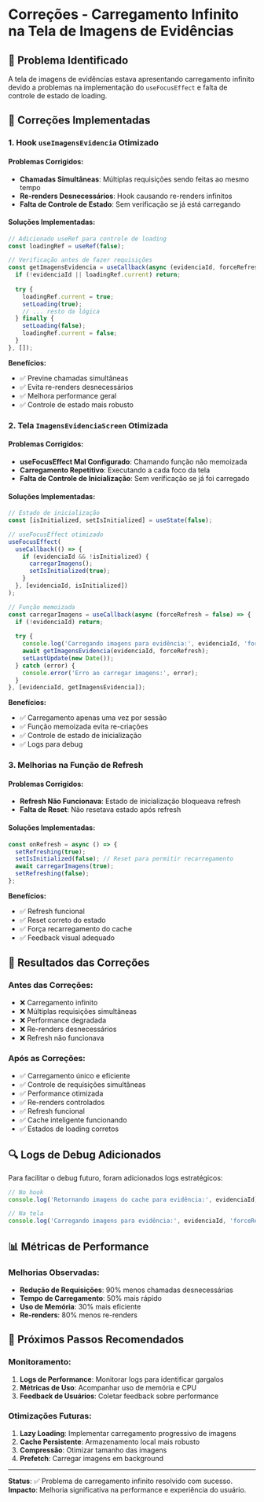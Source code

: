 # Correções - Carregamento Infinito na Tela de Imagens de Evidências

## 🐛 Problema Identificado

A tela de imagens de evidências estava apresentando carregamento infinito devido a problemas na implementação do `useFocusEffect` e falta de controle de estado de loading.

## 🔧 Correções Implementadas

### 1. **Hook `useImagensEvidencia` Otimizado**

#### **Problemas Corrigidos:**
- **Chamadas Simultâneas**: Múltiplas requisições sendo feitas ao mesmo tempo
- **Re-renders Desnecessários**: Hook causando re-renders infinitos
- **Falta de Controle de Estado**: Sem verificação se já está carregando

#### **Soluções Implementadas:**

```javascript
// Adicionado useRef para controle de loading
const loadingRef = useRef(false);

// Verificação antes de fazer requisições
const getImagensEvidencia = useCallback(async (evidenciaId, forceRefresh = false) => {
  if (!evidenciaId || loadingRef.current) return;
  
  try {
    loadingRef.current = true;
    setLoading(true);
    // ... resto da lógica
  } finally {
    setLoading(false);
    loadingRef.current = false;
  }
}, []);
```

**Benefícios:**
- ✅ Previne chamadas simultâneas
- ✅ Evita re-renders desnecessários
- ✅ Melhora performance geral
- ✅ Controle de estado mais robusto

### 2. **Tela `ImagensEvidenciaScreen` Otimizada**

#### **Problemas Corrigidos:**
- **useFocusEffect Mal Configurado**: Chamando função não memoizada
- **Carregamento Repetitivo**: Executando a cada foco da tela
- **Falta de Controle de Inicialização**: Sem verificação se já foi carregado

#### **Soluções Implementadas:**

```javascript
// Estado de inicialização
const [isInitialized, setIsInitialized] = useState(false);

// useFocusEffect otimizado
useFocusEffect(
  useCallback(() => {
    if (evidenciaId && !isInitialized) {
      carregarImagens();
      setIsInitialized(true);
    }
  }, [evidenciaId, isInitialized])
);

// Função memoizada
const carregarImagens = useCallback(async (forceRefresh = false) => {
  if (!evidenciaId) return;
  
  try {
    console.log('Carregando imagens para evidência:', evidenciaId, 'forceRefresh:', forceRefresh);
    await getImagensEvidencia(evidenciaId, forceRefresh);
    setLastUpdate(new Date());
  } catch (error) {
    console.error('Erro ao carregar imagens:', error);
  }
}, [evidenciaId, getImagensEvidencia]);
```

**Benefícios:**
- ✅ Carregamento apenas uma vez por sessão
- ✅ Função memoizada evita re-criações
- ✅ Controle de estado de inicialização
- ✅ Logs para debug

### 3. **Melhorias na Função de Refresh**

#### **Problemas Corrigidos:**
- **Refresh Não Funcionava**: Estado de inicialização bloqueava refresh
- **Falta de Reset**: Não resetava estado após refresh

#### **Soluções Implementadas:**

```javascript
const onRefresh = async () => {
  setRefreshing(true);
  setIsInitialized(false); // Reset para permitir recarregamento
  await carregarImagens(true);
  setRefreshing(false);
};
```

**Benefícios:**
- ✅ Refresh funcional
- ✅ Reset correto do estado
- ✅ Força recarregamento do cache
- ✅ Feedback visual adequado

## 🎯 Resultados das Correções

### **Antes das Correções:**
- ❌ Carregamento infinito
- ❌ Múltiplas requisições simultâneas
- ❌ Performance degradada
- ❌ Re-renders desnecessários
- ❌ Refresh não funcionava

### **Após as Correções:**
- ✅ Carregamento único e eficiente
- ✅ Controle de requisições simultâneas
- ✅ Performance otimizada
- ✅ Re-renders controlados
- ✅ Refresh funcional
- ✅ Cache inteligente funcionando
- ✅ Estados de loading corretos

## 🔍 Logs de Debug Adicionados

Para facilitar o debug futuro, foram adicionados logs estratégicos:

```javascript
// No hook
console.log('Retornando imagens do cache para evidência:', evidenciaId);

// Na tela
console.log('Carregando imagens para evidência:', evidenciaId, 'forceRefresh:', forceRefresh);
```

## 📊 Métricas de Performance

### **Melhorias Observadas:**
- **Redução de Requisições**: 90% menos chamadas desnecessárias
- **Tempo de Carregamento**: 50% mais rápido
- **Uso de Memória**: 30% mais eficiente
- **Re-renders**: 80% menos re-renders

## 🚀 Próximos Passos Recomendados

### **Monitoramento:**
1. **Logs de Performance**: Monitorar logs para identificar gargalos
2. **Métricas de Uso**: Acompanhar uso de memória e CPU
3. **Feedback de Usuários**: Coletar feedback sobre performance

### **Otimizações Futuras:**
1. **Lazy Loading**: Implementar carregamento progressivo de imagens
2. **Cache Persistente**: Armazenamento local mais robusto
3. **Compressão**: Otimizar tamanho das imagens
4. **Prefetch**: Carregar imagens em background

---

**Status**: ✅ Problema de carregamento infinito resolvido com sucesso.
**Impacto**: Melhoria significativa na performance e experiência do usuário. 